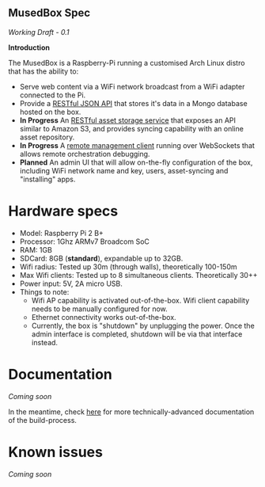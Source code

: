 MusedBox Spec
------------

*Working Draft - 0.1*

**Introduction**

The MusedBox is a Raspberry-Pi running a customised Arch Linux distro that has the ability to:
- Serve web content via a WiFi network broadcast from a WiFi adapter connected to the Pi.
- Provide a [RESTful JSON API](https://github.com/asyrique/ourjson) that stores it's data in a Mongo database hosted on the box.
- **In Progress** An [RESTful asset storage service](https://github.com/asyrique/assetstore) that exposes an API similar to Amazon S3, and provides syncing capability with an online asset repository.
- **In Progress** A [remote management client](https://github.com/asyrique/et-ssh) running over WebSockets that allows remote orchestration debugging.
- **Planned** An admin UI that will allow on-the-fly configuration of the box, including WiFi network name and key, users, asset-syncing and "installing" apps.

# Hardware specs

* Model: Raspberry Pi 2 B+
* Processor: 1Ghz ARMv7 Broadcom SoC
* RAM: 1GB
* SDCard: 8GB (**standard**), expandable up to 32GB.
* Wifi radius: Tested up 30m (through walls), theoretically 100-150m
* Max Wifi clients: Tested up to 8 simultaneous clients. Theoretically 30++
* Power input: 5V, 2A micro USB.
* Things to note:
  - Wifi AP capability is activated out-of-the-box. Wifi client capability needs to be manually configured for now.
  - Ethernet connectivity works out-of-the-box.
  - Currently, the box is "shutdown" by unplugging the power. Once the admin interface is completed, shutdown will be via that interface instead.

# Documentation

*Coming soon*

In the meantime, check [here](https://github.com/asyrique/picake) for more technically-advanced documentation of the build-process.

# Known issues

*Coming soon*
